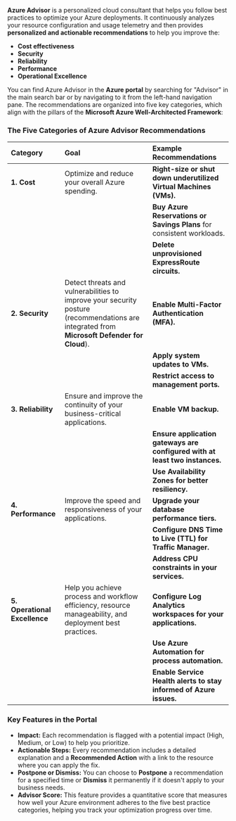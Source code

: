 **Azure Advisor** is a personalized cloud consultant that helps you follow best practices to optimize your Azure deployments. It continuously analyzes your resource configuration and usage telemetry and then provides **personalized and actionable recommendations** to help you improve the:

* **Cost effectiveness**
* **Security**
* **Reliability**
* **Performance**
* **Operational Excellence**

You can find Azure Advisor in the **Azure portal** by searching for "Advisor" in the main search bar or by navigating to it from the left-hand navigation pane. The recommendations are organized into five key categories, which align with the pillars of the **Microsoft Azure Well-Architected Framework**:

### **The Five Categories of Azure Advisor Recommendations**

| Category | Goal | Example Recommendations |
| :--- | :--- | :--- |
| **1. Cost** | Optimize and reduce your overall Azure spending. | **Right-size or shut down underutilized Virtual Machines (VMs).** |
| | | **Buy Azure Reservations or Savings Plans** for consistent workloads. |
| | | **Delete unprovisioned ExpressRoute circuits.** |
| **2. Security** | Detect threats and vulnerabilities to improve your security posture (recommendations are integrated from **Microsoft Defender for Cloud**). | **Enable Multi-Factor Authentication (MFA).** |
| | | **Apply system updates to VMs.** |
| | | **Restrict access to management ports.** |
| **3. Reliability** | Ensure and improve the continuity of your business-critical applications. | **Enable VM backup.** |
| | | **Ensure application gateways are configured with at least two instances.** |
| | | **Use Availability Zones for better resiliency.** |
| **4. Performance** | Improve the speed and responsiveness of your applications. | **Upgrade your database performance tiers.** |
| | | **Configure DNS Time to Live (TTL) for Traffic Manager.** |
| | | **Address CPU constraints in your services.** |
| **5. Operational Excellence** | Help you achieve process and workflow efficiency, resource manageability, and deployment best practices. | **Configure Log Analytics workspaces for your applications.** |
| | | **Use Azure Automation for process automation.** |
| | | **Enable Service Health alerts to stay informed of Azure issues.** |

### **Key Features in the Portal**

* **Impact:** Each recommendation is flagged with a potential impact (High, Medium, or Low) to help you prioritize.
* **Actionable Steps:** Every recommendation includes a detailed explanation and a **Recommended Action** with a link to the resource where you can apply the fix.
* **Postpone or Dismiss:** You can choose to **Postpone** a recommendation for a specified time or **Dismiss** it permanently if it doesn't apply to your business needs.
* **Advisor Score:** This feature provides a quantitative score that measures how well your Azure environment adheres to the five best practice categories, helping you track your optimization progress over time.
